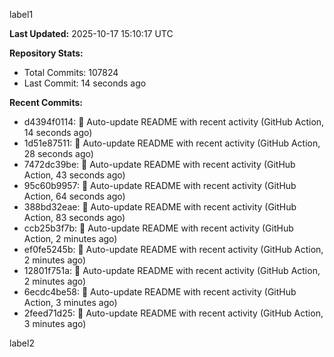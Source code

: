 
label1 
<!-- ACTIVITY_START -->
**Last Updated:** 2025-10-17 15:10:17 UTC

**Repository Stats:**
- Total Commits: 107824
- Last Commit: 14 seconds ago

**Recent Commits:**
- d4394f0114: 🤖 Auto-update README with recent activity (GitHub Action, 14 seconds ago)
- 1d51e87511: 🤖 Auto-update README with recent activity (GitHub Action, 28 seconds ago)
- 7472dc39be: 🤖 Auto-update README with recent activity (GitHub Action, 43 seconds ago)
- 95c60b9957: 🤖 Auto-update README with recent activity (GitHub Action, 64 seconds ago)
- 388bd32eae: 🤖 Auto-update README with recent activity (GitHub Action, 83 seconds ago)
- ccb25b3f7b: 🤖 Auto-update README with recent activity (GitHub Action, 2 minutes ago)
- ef0fe5245b: 🤖 Auto-update README with recent activity (GitHub Action, 2 minutes ago)
- 12801f751a: 🤖 Auto-update README with recent activity (GitHub Action, 2 minutes ago)
- 6ecdc4be58: 🤖 Auto-update README with recent activity (GitHub Action, 3 minutes ago)
- 2feed71d25: 🤖 Auto-update README with recent activity (GitHub Action, 3 minutes ago)
<!-- ACTIVITY_END -->

label2
